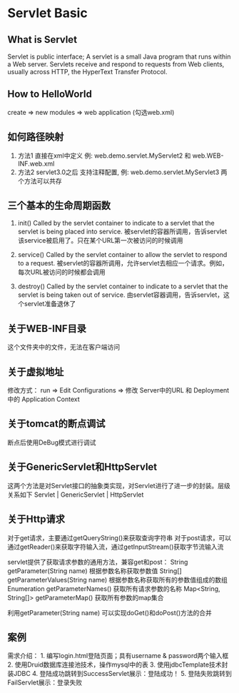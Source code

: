 # Servlet Basic

## What is Servlet
Servlet is public interface; A servlet is a small Java program that runs within a Web server. Servlets receive and respond to requests from Web clients, usually across HTTP, the HyperText Transfer Protocol.

## How to HelloWorld
create => new modules => web application (勾选web.xml)

## 如何路径映射
1. 方法1 直接在xml中定义 例: web.demo.servlet.MyServlet2 和 web.WEB-INF.web.xml
2. 方法2 servlet3.0之后 支持注释配置, 例: web.demo.servlet.MyServlet3
两个方法可以共存

## 三个基本的生命周期函数
1. init()
Called by the servlet container to indicate to a servlet that the servlet is being placed into service.
被servlet的容器所调用，告诉servlet该service被启用了。只在某个URL第一次被访问的时候调用

2. service()
Called by the servlet container to allow the servlet to respond to a request.
被servlet的容器所调用，允许servlet去相应一个请求。例如，每次URL被访问的时候都会调用

3. destroy()
Called by the servlet container to indicate to a servlet that the servlet is being taken out of service.
由servlet容器调用，告诉servlet，这个servlet准备退休了

## 关于WEB-INF目录
这个文件夹中的文件，无法在客户端访问

## 关于虚拟地址
修改方式：
run => Edit Configurations => 修改 Server中的URL 和 Deployment 中的 Application Context

## 关于tomcat的断点调试
断点后使用DeBug模式进行调试

## 关于GenericServlet和HttpServlet
这两个方法是对Servlet接口的抽象类实现，对Servlet进行了进一步的封装。层级关系如下
Servlet
   |
 GenericServlet
        |
     HttpServlet
     
## 关于Http请求
对于get请求，主要通过getQueryString()来获取查询字符串
对于post请求，可以通过getReader()来获取字符输入流，通过getInputStream()获取字节流输入流

servlet提供了获取请求参数的通用方法，兼容get和post：
String getParameter(String name) 根据参数名称获取参数值
String[] getParameterValues(String name) 根据参数名称获取所有的参数值组成的数组
Enumeration<String> getParameterNames() 获取所有请求参数的名称
Map<String, String[]> getParameterMap() 获取所有参数的map集合

利用getParameter(String name) 可以实现doGet()和doPost()方法的合并

## 案例
需求介绍：
    1. 编写login.html登陆页面；具有username & password两个输入框
    2. 使用Druid数据库连接池技术，操作mysql中的表
    3. 使用jdbcTemplate技术封装JDBC
    4. 登陆成功跳转到SuccessServlet展示：登陆成功！
    5. 登陆失败跳转到FailServlet展示：登录失败

